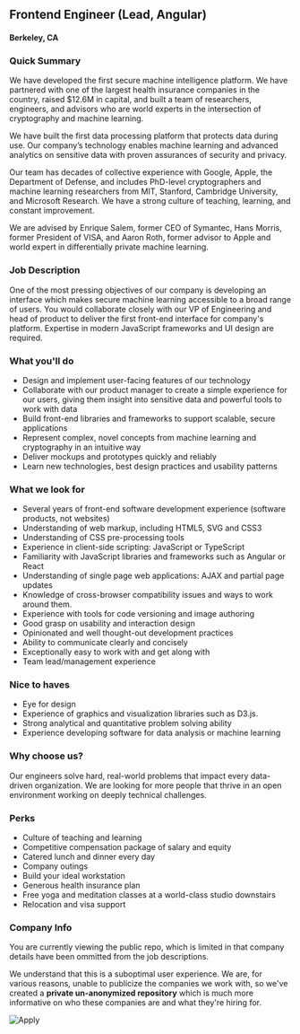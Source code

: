 ## Frontend Engineer (Lead, Angular)
#### Berkeley, CA

### Quick Summary
We have developed the first secure machine intelligence platform. We have partnered with one of the largest health insurance companies in the country, raised $12.6M in capital, and built a team of researchers, engineers, and advisors who are world experts in the intersection of cryptography and machine learning.

We have built the first data processing platform that protects data during use. Our company’s technology enables machine learning and advanced analytics on sensitive data with proven assurances of security and privacy.

Our team has decades of collective experience with Google, Apple, the Department of Defense, and includes PhD-level cryptographers and machine learning researchers from MIT, Stanford, Cambridge University, and Microsoft Research. We have a strong culture of teaching, learning, and constant improvement.

We are advised by Enrique Salem, former CEO of Symantec, Hans Morris, former President of VISA, and Aaron Roth, former advisor to Apple and world expert in differentially private machine learning.

### Job Description
One of the most pressing objectives of our company is developing an interface which makes secure machine learning accessible to a broad range of users. You would collaborate closely with our VP of Engineering and head of product to deliver the first front-end interface for company's platform. Expertise in modern JavaScript frameworks and UI design are required.

### What you'll do
+	Design and implement user-facing features of our technology
+	Collaborate with our product manager to create a simple experience for our users, giving them insight into sensitive data and powerful tools to work with data
+	Build front-end libraries and frameworks to support scalable, secure applications
+	Represent complex, novel concepts from machine learning and cryptography in an intuitive way
+	Deliver mockups and prototypes quickly and reliably
+	Learn new technologies, best design practices and usability patterns

### What we look for
+	Several years of front-end software development experience (software products, not websites)
+	Understanding of web markup, including HTML5, SVG and CSS3
+	Understanding of CSS pre-processing tools
+	Experience in client-side scripting: JavaScript or TypeScript
+	Familiarity with JavaScript libraries and frameworks such as Angular or React
+	Understanding of single page web applications: AJAX and partial page updates
+	Knowledge of cross-browser compatibility issues and ways to work around them.
+	Experience with tools for code versioning and image authoring
+	Good grasp on usability and interaction design
+	Opinionated and well thought-out development practices
+	Ability to communicate clearly and concisely
+	Exceptionally easy to work with and get along with
+	Team lead/management experience

### Nice to haves
+	Eye for design
+	Experience of graphics and visualization libraries such as D3.js.
+	Strong analytical and quantitative problem solving ability
+	Experience developing software for data analysis or machine learning

### Why choose us?
Our engineers solve hard, real-world problems that impact every data-driven organization.
We are looking for more people that thrive in an open environment working on deeply technical challenges.

### Perks
+	Culture of teaching and learning
+	Competitive compensation package of salary and equity
+	Catered lunch and dinner every day
+	Company outings
+	Build your ideal workstation
+	Generous health insurance plan
+	Free yoga and meditation classes at a world-class studio downstairs
+	Relocation and visa support


### Company Info
You are currently viewing the public repo, which is limited in that company details have been ommitted from the job descriptions.  
    
We understand that this is a suboptimal user experience.  We are, for various reasons, unable to publicize the companies we work with, so we've
created a **private un-anonymized repository** which is much more informative on who these companies are and what they're hiring for.  
    
![Apply](https://dabuttonfactory.com/button.png?t=Apply&f=Calibri-Bold&ts=24&tc=fff&tshs=1&tshc=000&hp=20&vp=8&c=5&bgt=gradient&bgc=3d85c6&ebgc=073763)
